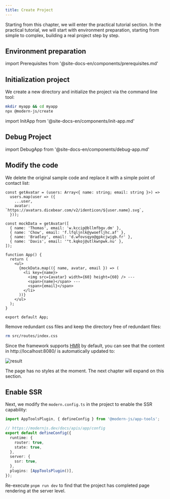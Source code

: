 ```yaml
---
title: Create Project
---
```


Starting from this chapter, we will enter the practical tutorial section. In the practical tutorial, we will start with environment preparation, starting from simple to complex, building a real project step by step.

## Environment preparation

import Prerequisites from '@site-docs-en/components/prerequisites.md'

<Prerequisites />

## Initialization project

We create a new directory and initialize the project via the command line tool:

```bash
mkdir myapp && cd myapp
npx @modern-js/create
```

import InitApp from '@site-docs-en/components/init-app.md'

<InitApp />

## Debug Project

import DebugApp from '@site-docs-en/components/debug-app.md'

<DebugApp />

## Modify the code

We delete the original sample code and replace it with a simple point of contact list:

```tsx title="src/routes/page.tsx"
const getAvatar = (users: Array<{ name: string; email: string }>) =>
  users.map(user => ({
    ...user,
    avatar: `https://avatars.dicebear.com/v2/identicon/${user.name}.svg`,
  }));

const mockData = getAvatar([
  { name: 'Thomas', email: 'w.kccip@bllmfbgv.dm' },
  { name: 'Chow', email: 'f.lfqljnlk@ywoefljhc.af' },
  { name: 'Bradley', email: 'd.wfovsqyo@gpkcjwjgb.fr' },
  { name: 'Davis', email: '"t.kqkoj@utlkwnpwk.nu' },
]);

function App() {
  return (
    <ul>
      {mockData.map(({ name, avatar, email }) => (
        <li key={name}>
          <img src={avatar} width={60} height={60} /> ---
          <span>{name}</span> ---
          <span>{email}</span>
        </li>
      ))}
    </ul>
  );
}

export default App;
```

Remove redundant css files and keep the directory free of redundant files:

```bash
rm src/routes/index.css
```

Since the framework supports [HMR](https://webpack.js.org/concepts/hot-module-replacement/) by default, you can see that the content in http://localhost:8080/ is automatically updated to:

![result](https://lf3-static.bytednsdoc.com/obj/eden-cn/zq-uylkvt/ljhwZthlaukjlkulzlp/screenshot-20221214-141909.png)

The page has no styles at the moment. The next chapter will expand on this section.

## Enable SSR

Next, we modify the `modern.config.ts` in the project to enable the SSR capability:

```ts
import AppToolsPlugin, { defineConfig } from '@modern-js/app-tools';

// https://modernjs.dev/docs/apis/app/config
export default defineConfig({
  runtime: {
    router: true,
    state: true,
  },
  server: {
    ssr: true,
  },
  plugins: [AppToolsPlugin()],
});
```

Re-execute `pnpm run dev` to find that the project has completed page rendering at the server level.
